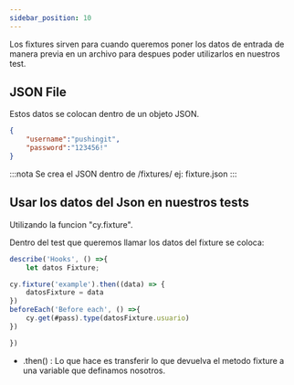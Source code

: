 ```yaml
---
sidebar_position: 10
---
```

Los fixtures sirven para cuando queremos poner los datos de entrada de manera previa en un archivo para despues poder utilizarlos en nuestros test.

## JSON File
Estos datos se colocan dentro de un objeto JSON.

```json title ="Ejemplo JSON file"
{
    "username":"pushingit",
    "password":"123456!"
}
```

:::nota
Se crea el JSON dentro de /fixtures/
ej: fixture.json
:::

## Usar los datos del Json en nuestros tests
Utilizando la funcion "cy.fixture". 

Dentro del test que queremos llamar los datos del fixture se coloca:

```js title ="Ejemplo JSON file"
describe('Hooks', () =>{
    let datos Fixture;

cy.fixture('example').then((data) => {
    datosFixture = data
})
beforeEach('Before each', () =>{
    cy.get(#pass).type(datosFixture.usuario)
})

})
```

- .then() : Lo que hace es transferir lo que devuelva el metodo fixture a una variable que definamos nosotros. 